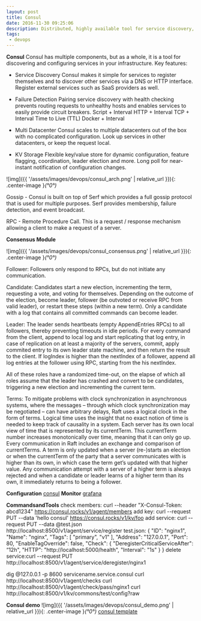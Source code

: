 ```yaml
---
layout: post
title: Consul
date: 2016-11-30 09:25:06
description: Distributed, highly available tool for service discovery, configuration, and orchestration from hashicorp.
tags: 
 - devops
---
```


**Consul**
Consul has multiple components, but as a whole, it is a tool for discovering and configuring services in your infrastructure. 
Key features:
 - Service Discovery
Consul makes it simple for services to register themselves and to discover other services via a DNS or HTTP interface. Register external services such as SaaS providers as well.
 - Failure Detection
Pairing service discovery with health checking prevents routing requests to unhealthy hosts and enables services to easily provide circuit breakers.
Script + Interval 
HTTP + Interval
TCP + Interval
Time to Live (TTL)
Docker + Interval

 - Multi Datacenter
Consul scales to multiple datacenters out of the box with no complicated configuration. Look up services in other datacenters, or keep the request local.
 - KV Storage
Flexible key/value store for dynamic configuration, feature flagging, coordination, leader election and more. Long poll for near-instant notification of configuration changes.

![img]({{ '/assets/images/devops/consul_arch.png' | relative_url }}){: .center-image }*(°0°)*


Gossip - Consul is built on top of Serf which provides a full gossip protocol that is used for multiple purposes. Serf provides membership, failure detection, and event broadcast.

RPC - Remote Procedure Call. This is a request / response mechanism allowing a client to make a request of a server.

**Consensus Module**

![img]({{ '/assets/images/devops/consul_consensus.png' | relative_url }}){: .center-image }*(°0°)*

Follower:
Followers only respond to RPCs, but do not initiate any communication.

Candidate:
Candidates start a new election, incrementing the term, requesting a vote, and voting for themselves. Depending on the outcome of the election, become leader, follower (be outvoted or receive RPC from valid leader), or restart these steps (within a new term). Only a candidate with a log that contains all committed commands can become leader.

Leader:
The leader sends heartbeats (empty AppendEntries RPCs) to all followers, thereby preventing timeouts in idle periods. For every command from the client, append to local log and start replicating that log entry, in case of replication on at least a majority of the servers, commit, apply commited entry to its own leader state machine, and then return the result to the client. If logIndex is higher than the nextIndex of a follower, append all log entries at the follower using RPC, starting from the his nextIndex.

All of these roles have a randomized time-out, on the elapse of which all roles assume that the leader has crashed and convert to be candidates, triggering a new election and incrementing the current term.

Terms:
To mitigate problems with clock synchronization in asynchronous systems, where the messages – through which clock synchronization may be negotiated – can have arbitrary delays, Raft uses a logical clock in the form of terms. Logical time uses the insight that no exact notion of time is needed to keep track of causality in a system. Each server has its own local view of time that is represented by its currentTerm. This currentTerm number increases monotonically over time, meaning that it can only go up.
Every communication in Raft includes an exchange and comparison of currentTerms. A term is only updated when a server (re-)starts an election or when the currentTerm of the party that a server communicates with is higher than its own, in which case the term get’s updated with that higher value. Any communication attempt with a server of a higher term is always rejected and when a candidate or leader learns of a higher term than its own, it immediately returns to being a follower.

**Configuration**
[consul](https://github.com/foreversunyao/Scripts-and-Configuration_Example/blob/master/consul_config.json)
**Monitor**
[grafana](https://grafana.com/dashboards/2351)

**CommandsandTools**
check members:
curl --header "X-Consul-Token: abcd1234" https://consul.rocks/v1/agent/members
add key:
curl --request PUT --data 'hello consul' https://consul.rocks/v1/kv/foo
add service:
curl  --request PUT  --data @test.json http://localhost:8500/v1/agent/service/register
test.json:
   {
    "ID": "nginx1",
    "Name": "nginx",
    "Tags": [
    "primary",
    "v1"
    ],
    "Address": "127.0.0.1",
    "Port": 80,
    "EnableTagOverride": false,
    "Check": {
    "DeregisterCriticalServiceAfter": “12h",
    "HTTP": "http://localhost:5000/health",
    "Interval": "1s"
    }
    }
delete service:curl  --request PUT  http://localhost:8500/v1/agent/service/deregister/nginx1

dig @127.0.0.1 -p 8600 servicename.service.consul
curl  http://localhost:8500/v1/agent/checks
curl http://localhost:8500/v1/agent/check/pass/nginx1
curl http://localhost:8500/v1/kv/commons/test/config?raw

**Consul demo**
![img]({{ '/assets/images/devops/consul_demo.png' | relative_url }}){: .center-image }*(°0°)*
[consul template](https://github.com/foreversunyao/Scripts-and-Configuration_Example/blob/master/nginx_confupdate_by_consul_template.sh)

